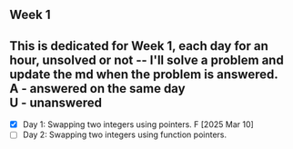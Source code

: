 ## Week 1
This is dedicated for Week 1, each day for an hour, unsolved or not -- I'll solve a problem and update the md when the problem is answered. <br />
A - answered on the same day <br />
U - unanswered <br />
---
- [x] Day 1: Swapping two integers using pointers. F [2025 Mar 10]
- [ ] Day 2: Swapping two integers using function pointers.
